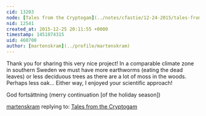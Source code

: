 ```yaml
---
cid: 13203
node: [Tales from the Cryptogam](../notes/cfastie/12-24-2015/tales-from-the-cryptogam)
nid: 12541
created_at: 2015-12-25 20:11:55 +0000
timestamp: 1451074315
uid: 460700
author: [martenskram](../profile/martenskram)
---
```


Thank you for sharing this very nice project! In a comparable climate zone in southern Sweden we must have more earthworms (eating the dead leaves) or less deciduous trees as there are a lot of moss in the woods. Perhaps less oak... Either way, I enjoyed your scientific approach!

God fortsättning (merry continuation [of the holiday season])

[martenskram](../profile/martenskram) replying to: [Tales from the Cryptogam](../notes/cfastie/12-24-2015/tales-from-the-cryptogam)

